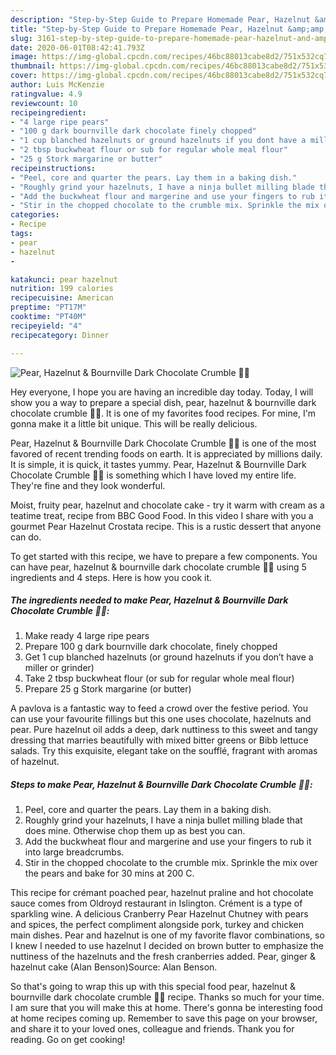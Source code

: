 ```yaml
---
description: "Step-by-Step Guide to Prepare Homemade Pear, Hazelnut &amp;amp; Bournville Dark Chocolate Crumble 🍐🍫"
title: "Step-by-Step Guide to Prepare Homemade Pear, Hazelnut &amp;amp; Bournville Dark Chocolate Crumble 🍐🍫"
slug: 3161-step-by-step-guide-to-prepare-homemade-pear-hazelnut-and-amp-bournville-dark-chocolate-crumble
date: 2020-06-01T08:42:41.793Z
image: https://img-global.cpcdn.com/recipes/46bc88013cabe8d2/751x532cq70/pear-hazelnut-bournville-dark-chocolate-crumble-🍐🍫-recipe-main-photo.jpg
thumbnail: https://img-global.cpcdn.com/recipes/46bc88013cabe8d2/751x532cq70/pear-hazelnut-bournville-dark-chocolate-crumble-🍐🍫-recipe-main-photo.jpg
cover: https://img-global.cpcdn.com/recipes/46bc88013cabe8d2/751x532cq70/pear-hazelnut-bournville-dark-chocolate-crumble-🍐🍫-recipe-main-photo.jpg
author: Luis McKenzie
ratingvalue: 4.9
reviewcount: 10
recipeingredient:
- "4 large ripe pears"
- "100 g dark bournville dark chocolate finely chopped"
- "1 cup blanched hazelnuts or ground hazelnuts if you dont have a miller or grinder"
- "2 tbsp buckwheat flour or sub for regular whole meal flour"
- "25 g Stork margarine or butter"
recipeinstructions:
- "Peel, core and quarter the pears. Lay them in a baking dish."
- "Roughly grind your hazelnuts, I have a ninja bullet milling blade that does mine. Otherwise chop them up as best you can."
- "Add the buckwheat flour and margerine and use your fingers to rub it into large breadcrumbs."
- "Stir in the chopped chocolate to the crumble mix. Sprinkle the mix over the pears and bake for 30 mins at 200 C."
categories:
- Recipe
tags:
- pear
- hazelnut
- 

katakunci: pear hazelnut  
nutrition: 199 calories
recipecuisine: American
preptime: "PT17M"
cooktime: "PT40M"
recipeyield: "4"
recipecategory: Dinner

---
```



![Pear, Hazelnut &amp; Bournville Dark Chocolate Crumble 🍐🍫](https://img-global.cpcdn.com/recipes/46bc88013cabe8d2/751x532cq70/pear-hazelnut-bournville-dark-chocolate-crumble-🍐🍫-recipe-main-photo.jpg)

Hey everyone, I hope you are having an incredible day today. Today, I will show you a way to prepare a special dish, pear, hazelnut &amp; bournville dark chocolate crumble 🍐🍫. It is one of my favorites food recipes. For mine, I'm gonna make it a little bit unique. This will be really delicious.

Pear, Hazelnut &amp; Bournville Dark Chocolate Crumble 🍐🍫 is one of the most favored of recent trending foods on earth. It is appreciated by millions daily. It is simple, it is quick, it tastes yummy. Pear, Hazelnut &amp; Bournville Dark Chocolate Crumble 🍐🍫 is something which I have loved my entire life. They're fine and they look wonderful.

Moist, fruity pear, hazelnut and chocolate cake - try it warm with cream as a teatime treat, recipe from BBC Good Food. In this video I share with you a gourmet Pear Hazelnut Crostata recipe. This is a rustic dessert that anyone can do.


To get started with this recipe, we have to prepare a few components. You can have pear, hazelnut &amp; bournville dark chocolate crumble 🍐🍫 using 5 ingredients and 4 steps. Here is how you cook it.

<!--inarticleads1-->

##### The ingredients needed to make Pear, Hazelnut &amp; Bournville Dark Chocolate Crumble 🍐🍫:

1. Make ready 4 large ripe pears
1. Prepare 100 g dark bournville dark chocolate, finely chopped
1. Get 1 cup blanched hazelnuts (or ground hazelnuts if you don’t have a miller or grinder)
1. Take 2 tbsp buckwheat flour (or sub for regular whole meal flour)
1. Prepare 25 g Stork margarine (or butter)


A pavlova is a fantastic way to feed a crowd over the festive period. You can use your favourite fillings but this one uses chocolate, hazelnuts and pear. Pure hazelnut oil adds a deep, dark nuttiness to this sweet and tangy dressing that marries beautifully with mixed bitter greens or Bibb lettuce salads. Try this exquisite, elegant take on the soufflé, fragrant with aromas of hazelnut. 

<!--inarticleads2-->

##### Steps to make Pear, Hazelnut &amp; Bournville Dark Chocolate Crumble 🍐🍫:

1. Peel, core and quarter the pears. Lay them in a baking dish.
1. Roughly grind your hazelnuts, I have a ninja bullet milling blade that does mine. Otherwise chop them up as best you can.
1. Add the buckwheat flour and margerine and use your fingers to rub it into large breadcrumbs.
1. Stir in the chopped chocolate to the crumble mix. Sprinkle the mix over the pears and bake for 30 mins at 200 C.


This recipe for crémant poached pear, hazelnut praline and hot chocolate sauce comes from Oldroyd restaurant in Islington. Crément is a type of sparkling wine. A delicious Cranberry Pear Hazelnut Chutney with pears and spices, the perfect compliment alongside pork, turkey and chicken main dishes. Pear and hazelnut is one of my favorite flavor combinations, so I knew I needed to use hazelnut I decided on brown butter to emphasize the nuttiness of the hazelnuts and the fresh cranberries added. Pear, ginger &amp; hazelnut cake (Alan Benson)Source: Alan Benson. 

So that's going to wrap this up with this special food pear, hazelnut &amp; bournville dark chocolate crumble 🍐🍫 recipe. Thanks so much for your time. I am sure that you will make this at home. There's gonna be interesting food at home recipes coming up. Remember to save this page on your browser, and share it to your loved ones, colleague and friends. Thank you for reading. Go on get cooking!
